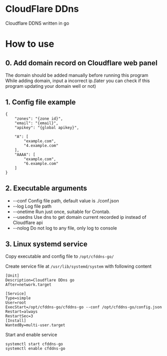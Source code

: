 # CloudFlare DDns
Cloudflare DDNS written in go

# How to use
## 0. Add domain record on Cloudflare web panel
The domain should be added manually before running this program  
While adding domain, input a incorrect ip.(later you can check if this program updating your domain well or not)  

## 1. Config file example
```
{
    "zones": "{zone id}",
    "email": "{email}",
    "apikey": "{global apikey}",

    "A": [
        "example.com",
        "4.example.com"
    ],
    "AAAA": [
        "example.com",
        "6.example.com"
    ]
}
```

## 2. Executable arguments
- --conf    Config file path, default value is ./conf.json  
- --log     Log file path  
- --onetime Run just once, suitable for Crontab.  
- --usedns  Use dns to get domain current recorded ip instead of Cloudflare api  
- --nolog   Do not log to any file, only log to console  

## 3. Linux systemd service
Copy executable and config file to ```/opt/cfddns-go/```  

Create service file at ```/usr/lib/systemd/system``` with following content  
```
[Unit]
Description=Cloudflare DDns go
After=network.target

[Service]
Type=simple
User=root
ExecStart=/opt/cfddns-go/cfddns-go --conf /opt/cfddns-go/config.json
Restart=always
RestartSec=3
[Install]
WantedBy=multi-user.target
```
Start and enable service
```
systemctl start cfddns-go
systemctl enable cfddns-go
```
